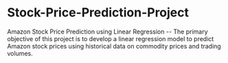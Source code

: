 # Stock-Price-Prediction-Project
Amazon Stock Price Prediction using Linear Regression -- The primary objective of this project is to develop a linear regression model to predict Amazon stock prices using historical data on commodity prices and trading volumes.
